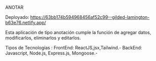 ANOTAR

Deployado:
https://63bb174b594968456af52c99--gilded-lamington-b63e76.netlify.app/


Esta aplicación de tipo anotación cumple la función de agregar datos, modificarlos, eliminarlos y editarlos.

Tipos de Tecnologías :
FrontEnd: ReactJS,jsx,Tailwind.-
BackEnd: Javascript, Node.js, Express.js, Mongoose.-

